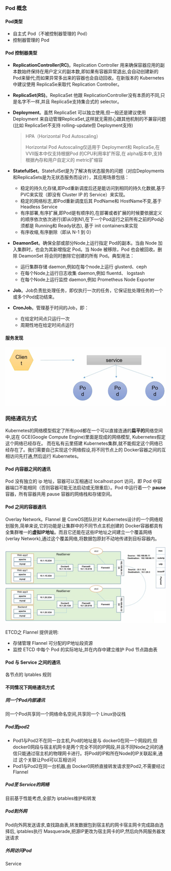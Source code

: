### Pod 概念

#### Pod类型

* 自主式 Pod（不被控制器管理的 Pod）
* 控制器管理的 Pod

#### Pod 控制器类型

* **ReplicationController(RC)**。Replication Controller 用来确保容器应用的副本数始终保持在用户定义的副本数,即如果有容器异常退出,会自动创建新的Pod来替代;而如果异常多出来的容器也会自动回收。在新版本的 Kubernetes中建议使用 ReplicaSe来取代 Replication Controller。

* **ReplicaSet(RS)**。ReplicaSet 他跟 ReplicationController没有本质的不同,只是名字不一样,并且  ReplicaSe支持集合式的 selector。

* **Deployment**。虽然 ReplicaSet 可以独立使用,但一般还是建议使用 Deployment 来自动管理ReplicaSet,这样就无需担心跟其他机制的不兼容问题(比如 ReplicaSet不支持  rolling-update但 Deployment支持)

  > HPA（Horizontal Pod Autoscaling）
  >
  > Horizontal Pod Autoscaling仅适用于 Deployment和 ReplicaSe,在VⅥl版本中仅支持根据Pod 的CPU利用率扩所容,在 alpha版本中,支持根据內存和用户自定义的 metric扩缩容

* **StatefulSet**。StatefulSet是为了解决有状态服务的问题（对应Deployments和ReplicaSets是为无状态服务而设计），其应用场景包括：
  * 稳定的持久化存储,即Pod重新调度后还是能访问到相同的持久化数据,基于PVC来实现（即没有 Cluster IP 的 Service）来实现。
  * 稳定的网络标志,即Pod重新调度后其 PodName和 HostName不变,基于 Headless Service
  * 有序部署,有序扩展,即Pod是有顺序的,在部署或者扩展的时候要依据定义的顺序依次依次进行(即从0到N1,在下一个Pod运行之前所有之前的Pod必须都是 Running和 Ready状态),    基于 init containers来实现
  * 有序收缩,有序删除（即从 N-1 到 0）
* **DeamonSet**。确保全部或部分Node上运行指定 Pod的副本。当由 Node 加入集群时，也会为其新增指定 Pod。当 Node 被移除，Pod 也会被回收。删除 DeamonSet 将会同时删除它创建的所有 Pod。典型用法：
  * 运行集群存储 daemon,例如在每个node上运行 glusterd、ceph
  * 在每个Node上运行日志收集 daemon,例如 fluentd、 logstash
  * 在每个Node上运行监控 daemon,例如 Prometheus Node Exporter
* **Job**。Job负责批处理任务，即仅执行一次的任务，它保证批处理任务的一个或多个Pod成功结束。
* **CronJob**。管理基于时间的Job，即：
  * 在给定时间点只运行一次
  * 周期性地在给定时间点运行

#### 服务发现

![image-20200618180516884](img/image-20200618180516884.png)

### 网络通讯方式

Kubernetes的网络模型假定了所有pod都在一个可以直接连通的**扁平的**网络空间中,这在    GCE(Google Compute Engine)里面是现成的网络模型, Kubernetes假定这个网络已经存在。 而在私有云里搭建 Kubernetes集群,就不能假定这个网络已经存在了。我们需要自己实现这个网络假设,将不同节点上的 Docker容器之间的互相访问先打通,然后运行 Kubernetes。

#### Pod 内容器之间的通讯

Pod 没有独立的 ip 地址，容器可以互相通过 localhost:port 访问，即 Pod 中容器端口不能相同（否则容器可能无法启动或无限重启）。Pod 中运行着一个 **pause** 容器，所有容器共用 pause 容器的网络栈和存储空间。

#### Pod 之间的容器通讯

Overlay Network。Flannel 是 CoreOS团队针对 Kubernetes设计的一个网络规划服务,简单来说,它的功能是让集群中的不同节点主机创建的 Docker容器都具有全集群唯一的**虚拟IP地址**。而且它还能在这些IP地址之间建立一个覆盖网络(verlay Network),通过这个覆盖网络,将数据包原封不动地传递到目标容器内。

![image-20200619105304437](img/image-20200619105304437.png)

ETCD之 Flannel 提供说明:
* 存储管理 Flannel 可分配的IP地址段资源
* 监控 ETCD 中每个 Pod 的实际地址,并在内存中建立维护 Pod 节点路由表

#### Pod 与 Service 之间的通讯

各节点的 Iptables 规则

#### 不同情况下网络通讯方式

##### 同一个Pod内部通讯

同一个Pod共享同一个网络命名空间,共享同一个 Linux协议栈

##### Pod至pod2

* Pod1与Pod2不在同一台主机,Pod的地址是与 docker0在同一个网段的,但 docker0网段与宿主机网卡是两个完全不同的IP网段,并且不同Node之间的通信只能通过宿主机的物理网卡进行。将Pod的IP和所在Node的IP关联起来,通过    这个关联让Pod可以互相访问
* Pod1与Pod2在同一台机器,由 Docker0网桥直接转发请求至Pod2,不需要经过 Flannel

##### Pod至 Service的网络
目前基于性能考虑,全部为 iptables维护和转发
##### Pod到外网
Pod向外网发送请求,查找路由表,转发数据包到宿主机的网卡宿主网卡完成路由选择后, iptables执行 Masquerade,把源IP更改为宿主网卡的IP,然后向外网服务器发送请求
##### 外网访问Pod
Service